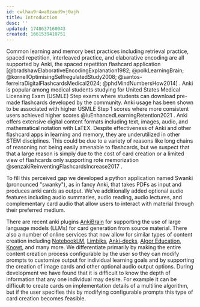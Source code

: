 ```yaml
---
id: cwlhau9r4wa0zaud9vj0ajh
title: Introduction
desc: ''
updated: 1748637160043
created: 1661539410751
---
```

Common learning and memory best practices including retrieval practice, spaced repetition, interleaved practice, and elaborative encoding are all supported by Anki, the spaced repetition flashcard application [@bradshawElaborativeEncodingExplanation1982; @polkLearningBrain; @kornellOptimisingSelfregulatedStudy2008; @santos-ferreiraDigitalFlashcardsMedical2024; @phdMindNumbersHow2014] . Anki is popular among medical students studying for United States Medical Licensing Exam (USMLE) Step exams where students can download pre-made flashcards developed by the community. Anki usage has been shown to be associated with higher USMLE Step 1 scores where more consistent users achieved higher scores @luEnhancedLearningRetention2021 . Anki offers extensive digital content formats including text, images, audio, and mathematical notation with LaTEX. Despite effectiveness of Anki and other flashcard apps in learning and memory, they are underutilized in other STEM disciplines. This could be due to a variety of reasons like long chains of reasoning not being easily amenable to flashcards, but we suspect that that a large reason is simply due to the cost of card creation or a limited view of flashcards only supporting rote memorization @senzakiReinventingFlashcardsIncrease2017 .

To fill this perceived gap we developed a python application named Swanki (pronounced "swanky"), as in fancy Anki, that takes PDFs as input and produces anki cards as output. We've additionally added optional audio features including audio summaries, audio reading, audio lectures, and complementary card audio that allow users to interact with material through their preferred medium.

There are recent anki plugins [AnkiBrain](https://github.com/RosettaTechnologies/AnkiBrain) for supporting the use of large language models (LLMs) for card generation from source material. There also a number of online services that now allow for similar types of content creation including [NotebookLM](https://notebooklm.google/), [Limbiks](https://www.limbiks.com/), [Anki-decks](https://anki-decks.com/), [Algor Education](https://www.algoreducation.com/en), [Knowt](https://knowt.com/), and many more. We differentiate primarily by making the entire content creation process configurable by the user so they can modify prompts to customize output for individual learning goals and by supporting the creation of image cards and other optional audio output options. During development we have found that it is difficult to know the depth of information that any one individual may desire. For example it can be difficult to create cards on implementation details of a multiline algorithm, but if the user specifies this by modifying configurable prompts this type of card creation becomes feasible.
